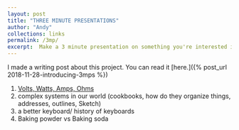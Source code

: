 ```yaml
---
layout: post
title: "THREE MINUTE PRESENTATIONS"
author: "Andy"
collections: links
permalink: /3mp/
excerpt:  Make a 3 minute presentation on something you're interested in. This is a collection of brief but informative presentations to help me become more articulate with how I explain things. They range from mundane and every day, to theoretical and thought-provoking.
---
```


I made a writing post about this project. You can read it [here.]({% post_url 2018-11-28-introducing-3mps %})



1. [Volts, Watts, Amps, Ohms](/assets/3MP/3mp01_Shimmin_Andy.pdf)
2. complex systems in our world (cookbooks, how do they organize things, addresses, outlines, Sketch)
3. a better keyboard/ history of keyboards
4. Baking powder vs Baking soda

